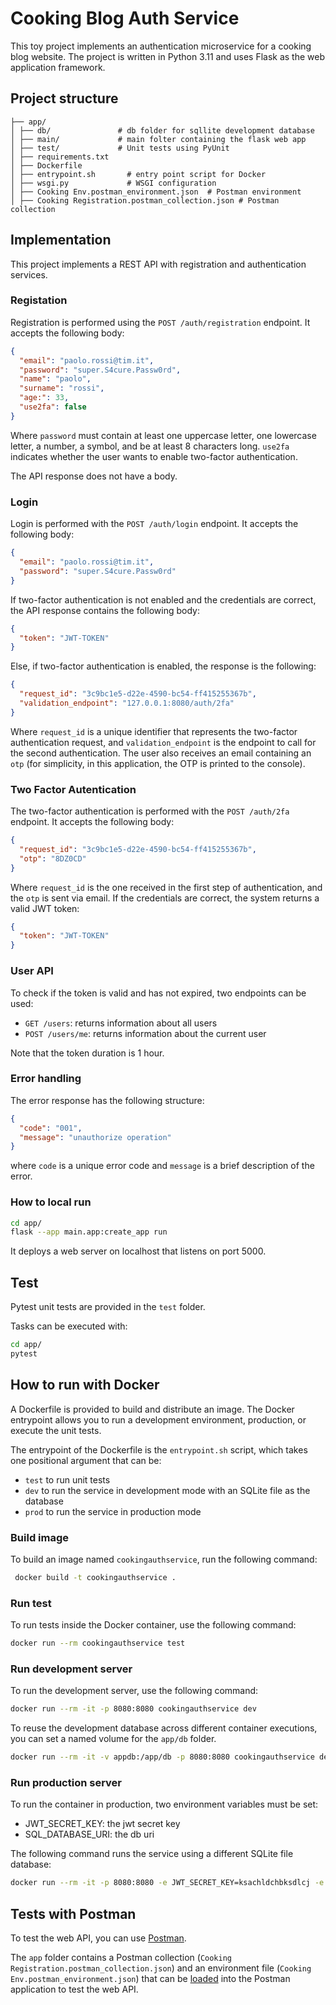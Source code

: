 # Cooking Blog Auth Service

This toy project implements an authentication microservice for a cooking blog website. The project is written in Python 3.11 and uses Flask as the web application framework.

## Project structure

```
├── app/
│ ├── db/               # db folder for sqllite development database
│ ├── main/             # main folter containing the flask web app
│ ├── test/             # Unit tests using PyUnit
│ ├── requirements.txt
│ ├── Dockerfile
│ ├── entrypoint.sh       # entry point script for Docker
│ ├── wsgi.py             # WSGI configuration
│ ├── Cooking Env.postman_environment.json  # Postman environment
│ ├── Cooking Registration.postman_collection.json # Postman collection

```

## Implementation

This project implements a REST API with registration and authentication services.

### Registation

Registration is performed using the `POST /auth/registration` endpoint. It accepts the following body:

```json
{
  "email": "paolo.rossi@tim.it",
  "password": "super.S4cure.Passw0rd",
  "name": "paolo",
  "surname": "rossi",
  "age:": 33,
  "use2fa": false
}
```

Where `password` must contain at least one uppercase letter, one lowercase letter, a number, a symbol, and be at least 8 characters long. `use2fa` indicates whether the user wants to enable two-factor authentication.

The API response does not have a body.

### Login

Login is performed with the `POST /auth/login` endpoint. It accepts the following body:

```json
{
  "email": "paolo.rossi@tim.it",
  "password": "super.S4cure.Passw0rd"
}
```

If two-factor authentication is not enabled and the credentials are correct, the API response contains the following body:

```json
{
  "token": "JWT-TOKEN"
}
```

Else, if two-factor authentication is enabled, the response is the following:

```json
{
  "request_id": "3c9bc1e5-d22e-4590-bc54-ff415255367b",
  "validation_endpoint": "127.0.0.1:8080/auth/2fa"
}
```

Where `request_id` is a unique identifier that represents the two-factor authentication request, and `validation_endpoint` is the endpoint to call for the second authentication. The user also receives an email containing an `otp` (for simplicity, in this application, the OTP is printed to the console).

### Two Factor Autentication

The two-factor authentication is performed with the `POST /auth/2fa` endpoint. It accepts the following body:

```json
{
  "request_id": "3c9bc1e5-d22e-4590-bc54-ff415255367b",
  "otp": "8DZ0CD"
}
```

Where `request_id` is the one received in the first step of authentication, and the `otp` is sent via email. If the credentials are correct, the system returns a valid JWT token:

```json
{
  "token": "JWT-TOKEN"
}
```

### User API

To check if the token is valid and has not expired, two endpoints can be used:

- `GET /users`: returns information about all users
- `POST /users/me`: returns information about the current user

Note that the token duration is 1 hour.

### Error handling

The error response has the following structure:

```json
{
  "code": "001",
  "message": "unauthorize operation"
}
```

where `code` is a unique error code and `message` is a brief description of the error.

### How to local run

```bash
cd app/
flask --app main.app:create_app run
```

It deploys a web server on localhost that listens on port 5000.

## Test

Pytest unit tests are provided in the `test` folder.

Tasks can be executed with:

```bash
cd app/
pytest
```

## How to run with Docker

A Dockerfile is provided to build and distribute an image. The Docker entrypoint allows you to run a development environment, production, or execute the unit tests.

The entrypoint of the Dockerfile is the `entrypoint.sh` script, which takes one positional argument that can be:

- `test` to run unit tests
- `dev` to run the service in development mode with an SQLite file as the database
- `prod` to run the service in production mode

### Build image

To build an image named `cookingauthservice`, run the following command:

```bash
 docker build -t cookingauthservice .
```

### Run test

To run tests inside the Docker container, use the following command:

```bash
docker run --rm cookingauthservice test
```

### Run development server

To run the development server, use the following command:

```bash
docker run --rm -it -p 8080:8080 cookingauthservice dev
```

To reuse the development database across different container executions, you can set a named volume for the `app/db` folder.

```bash
docker run --rm -it -v appdb:/app/db -p 8080:8080 cookingauthservice dev
```

### Run production server

To run the container in production, two environment variables must be set:

- JWT_SECRET_KEY: the jwt secret key
- SQL_DATABASE_URI: the db uri

The following command runs the service using a different SQLite file database:

```bash
docker run --rm -it -p 8080:8080 -e JWT_SECRET_KEY=ksachldchbksdlcj -e SQL_DATABASE_URI=sqlite:////app/db/cookingauthdb_prod.db cookingauthservice prod
```

## Tests with Postman

To test the web API, you can use [Postman](https://www.postman.com/downloads/).

The `app` folder contains a Postman collection (`Cooking Registration.postman_collection.json`) and an environment file (`Cooking Env.postman_environment.json`) that can be [loaded](https://learning.postman.com/docs/getting-started/importing-and-exporting/importing-data/) into the Postman application to test the web API.
